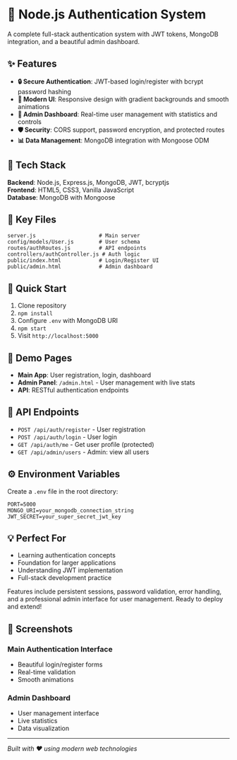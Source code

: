 # 🔐 Node.js Authentication System

A complete full-stack authentication system with JWT tokens, MongoDB integration, and a beautiful admin dashboard.

## ✨ Features

- **🔒 Secure Authentication**: JWT-based login/register with bcrypt password hashing
- **📱 Modern UI**: Responsive design with gradient backgrounds and smooth animations
- **👥 Admin Dashboard**: Real-time user management with statistics and controls
- **🛡️ Security**: CORS support, password encryption, and protected routes
- **📊 Data Management**: MongoDB integration with Mongoose ODM

## 🚀 Tech Stack

**Backend**: Node.js, Express.js, MongoDB, JWT, bcryptjs  
**Frontend**: HTML5, CSS3, Vanilla JavaScript  
**Database**: MongoDB with Mongoose

## 📁 Key Files

```
server.js                    # Main server
config/models/User.js        # User schema
routes/authRoutes.js         # API endpoints  
controllers/authController.js # Auth logic
public/index.html            # Login/Register UI
public/admin.html            # Admin dashboard
```

## 🎯 Quick Start

1. Clone repository
2. `npm install`
3. Configure `.env` with MongoDB URI
4. `npm start`
5. Visit `http://localhost:5000`

## 🌟 Demo Pages

- **Main App**: User registration, login, dashboard
- **Admin Panel**: `/admin.html` - User management with live stats
- **API**: RESTful authentication endpoints

## 🔧 API Endpoints

- `POST /api/auth/register` - User registration
- `POST /api/auth/login` - User login  
- `GET /api/auth/me` - Get user profile (protected)
- `GET /api/admin/users` - Admin: view all users

## ⚙️ Environment Variables

Create a `.env` file in the root directory:

```env
PORT=5000
MONGO_URI=your_mongodb_connection_string
JWT_SECRET=your_super_secret_jwt_key
```

## 💡 Perfect For

- Learning authentication concepts
- Foundation for larger applications
- Understanding JWT implementation
- Full-stack development practice

Features include persistent sessions, password validation, error handling, and a professional admin interface for user management. Ready to deploy and extend!

## 📸 Screenshots

### Main Authentication Interface
- Beautiful login/register forms
- Real-time validation
- Smooth animations

### Admin Dashboard
- User management interface
- Live statistics
- Data visualization

---
*Built with ❤️ using modern web technologies*
